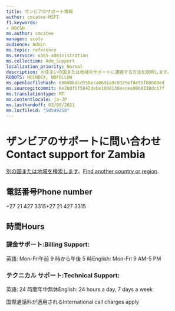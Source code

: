 ```yaml
---
title: ザンビアのサポート情報
author: cmcatee-MSFT
f1.keywords:
- NOCSH
ms.author: cmcatee
manager: scotv
audience: Admin
ms.topic: reference
ms.service: o365-administration
ms.collection: Adm_Support
localization_priority: Normal
description: お住まいの国または地域のサポートに連絡する方法を説明します。
ROBOTS: NOINDEX, NOFOLLOW
ms.openlocfilehash: 680d0bdcd558eca0691a9c0329ef8e91f08680ed
ms.sourcegitcommit: 6e260f5f5842debe1098138eecea9068330dc17f
ms.translationtype: MT
ms.contentlocale: ja-JP
ms.lasthandoff: 03/08/2021
ms.locfileid: "50549258"
---
```

# <a name="contact-support-for-zambia"></a><span data-ttu-id="cefe6-103">ザンビアのサポートに問い合わせ</span><span class="sxs-lookup"><span data-stu-id="cefe6-103">Contact support for Zambia</span></span>

<span data-ttu-id="cefe6-104">[別の国または地域を検索します](../contact-support-for-business-products.md)。</span><span class="sxs-lookup"><span data-stu-id="cefe6-104">[Find another country or region](../contact-support-for-business-products.md).</span></span>

## <a name="phone-number"></a><span data-ttu-id="cefe6-105">電話番号</span><span class="sxs-lookup"><span data-stu-id="cefe6-105">Phone number</span></span>
<span data-ttu-id="cefe6-106">+27 21 427 3315</span><span class="sxs-lookup"><span data-stu-id="cefe6-106">+27 21 427 3315</span></span>

## <a name="hours"></a><span data-ttu-id="cefe6-107">時間</span><span class="sxs-lookup"><span data-stu-id="cefe6-107">Hours</span></span>
### <a name="billing-support"></a><span data-ttu-id="cefe6-108">課金サポート:</span><span class="sxs-lookup"><span data-stu-id="cefe6-108">Billing Support:</span></span>

<span data-ttu-id="cefe6-109">英語: Mon-Fri午前 9 時から午後 5 時</span><span class="sxs-lookup"><span data-stu-id="cefe6-109">English: Mon-Fri 9 AM-5 PM</span></span>

### <a name="technical-support"></a><span data-ttu-id="cefe6-110">テクニカル サポート:</span><span class="sxs-lookup"><span data-stu-id="cefe6-110">Technical Support:</span></span>

<span data-ttu-id="cefe6-111">英語: 24 時間年中無休</span><span class="sxs-lookup"><span data-stu-id="cefe6-111">English: 24 hours a day, 7 days a week</span></span>

<span data-ttu-id="cefe6-112">国際通話料が適用される</span><span class="sxs-lookup"><span data-stu-id="cefe6-112">International call charges apply</span></span>
